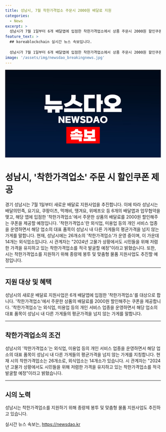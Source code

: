 ```yaml
---
title: 성남시, 7월 착한가격업소 주문시 2000원 배달료 지원
categories:
  - News
excerpt: >
  성남시가 7월 1일부터 6개 배달앱에 입점한 착한가격업소에서 상품 주문시 2000원 할인쿠폰을 제공한다. 외식업, 미용업 등의 업소가 시의 다른 가게들의 평균가격을 넘지 않으면 착한가격업소로 지정되며, 현재 26개소가 지정되었다. 시 관계자는 착한가격업소를 고물가 상황에서도 지속적으로 발굴할 예정이라고 전했다. 시는 또한 착한가격업소를 돕기 위해 종량제 봉투 및 맞춤형 물품 지원사업도 진행 중이다.
feature_text: >
  ## koreablockchain 실시간 뉴스 속보입니다.

  성남시가 7월 1일부터 6개 배달앱에 입점한 착한가격업소에서 상품 주문시 2000원 할인쿠폰을 제공한다. 외식업, 미용업 등의 업소가 시의 다른 가게들의 평균가격을 넘지 않으면 착한가격업소로 지정되며, 현재 26개소가 지정되었다. 시 관계자는 착한가격업소를 고물가 상황에서도 지속적으로 발굴할 예정이라고 전했다. 시는 또한 착한가격업소를 돕기 위해 종량제 봉투 및 맞춤형 물품 지원사업도 진행 중이다.
image: '/assets/img/newsdao_breakingnews.jpg'
---
```


<p><img src="/assets/img/newsdao_breakingnews.jpg" alt="koreablockchain 속보" /></p>

<h1>성남시, '착한가격업소' 주문 시 할인쿠폰 제공</h1>

<p data-ke-size="size16">경기 성남시는 7월 1일부터 새로운 배달료 지원사업을 추진합니다. 이에 따라 성남시는 배달의민족, 요기요, 쿠팡이츠, 먹깨비, 땡겨요, 위메프오 등 6개의 배달앱과 업무협약을 맺고, 해당 앱에 입점한 '착한가격업소'에서 주문한 상품의 배달료를 2000원 할인해주는 쿠폰을 제공할 예정입니다. '착한가격업소'란 외식업, 미용업 등의 개인 서비스 업종을 운영하면서 해당 업소의 대표 품목이 성남시 내 다른 가게들의 평균가격을 넘지 않는 가게를 말합니다. 현재, 성남시에는 26개소의 '착한가격업소'가 운영 중이며, 이 가운데 14개는 외식업소입니다. 시 관계자는 "2024년 고물가 상황에서도 시민들을 위해 저렴한 가격을 유지하고 있는 착한가격업소를 적극 발굴할 예정"이라고 밝혔습니다. 또한, 시는 착한가격업소를 지원하기 위해 종량제 봉투 및 맞춤형 물품 지원사업도 추진할 예정입니다.</p>

<hr>

<h2 data-ke-size="size26">지원 대상 및 혜택</h2>

<p data-ke-size="size16">성남시의 새로운 배달료 지원사업은 6개 배달앱에 입점한 '착한가격업소'를 대상으로 합니다. '착한가격업소'에서 주문한 상품의 배달료를 2000원 할인해주는 쿠폰을 제공합니다. '착한가격업소'는 외식업, 미용업 등의 개인 서비스 업종을 운영하면서 해당 업소의 대표 품목이 성남시 내 다른 가게들의 평균가격을 넘지 않는 가게를 말합니다.</p>

<hr>

<h2 data-ke-size="size26">착한가격업소의 조건</h2>

<p data-ke-size="size16">성남시의 '착한가격업소'는 외식업, 미용업 등의 개인 서비스 업종을 운영하면서 해당 업소의 대표 품목이 성남시 내 다른 가게들의 평균가격을 넘지 않는 가게를 지칭합니다. 현재 시의 착한가격업소는 26개소로, 외식업소는 14개소가 있습니다. 시 관계자는 "2024년 고물가 상황에서도 시민들을 위해 저렴한 가격을 유지하고 있는 착한가격업소를 적극 발굴할 예정"이라고 밝혔습니다.</p>

<hr>

<h2 data-ke-size="size26">시의 노력</h2>

<p data-ke-size="size16">성남시는 착한가격업소를 지원하기 위해 종량제 봉투 및 맞춤형 물품 지원사업도 추진하고 있습니다.</p>
실시간 뉴스 속보는, <a href="https://newsdao.kr" rel="dofollow">https://newsdao.kr</a>


